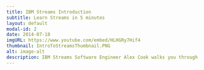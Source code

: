 ```yaml
---
title: IBM Streams Introduction
subtitle: Learn Streams in 5 minutes
layout: default
modal-id: 2
date: 2014-07-18
imgURL: https://www.youtube.com/embed/HLHGRy7Hif4
thumbnail: IntroToStreamsThumbnail.PNG
alt: image-alt
description: IBM Streams Software Engineer Alex Cook walks you through a technical overview of IBM Streams. Explore how to capture data streams and analyze them faster with IBM Streams.
---
```

